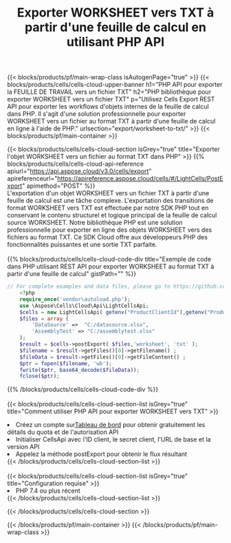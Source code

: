 ﻿---
title:  Exporter WORKSHEET vers TXT à partir d'une feuille de calcul en utilisant PHP API
description: Aspose.Cells Cloud REST API prend en charge l'exportation de fichiers Excel et d'objets internes vers des types de fichiers de format. SDK prend en charge les types de langages de développement. Ils incluent Android, C#, Go, Java, NodeJS, Perl, PHP, Python, Ruby et Swift.
url: /fr/php/export/worksheet-to-txt/
---
{{< blocks/products/pf/main-wrap-class isAutogenPage="true" >}}
{{< blocks/products/cells/cells-cloud-upper-banner h1="PHP API pour exporter la FEUILLE DE TRAVAIL vers un fichier TXT" h2="PHP bibliothèque pour exporter WORKSHEET vers un fichier TXT" p="Utilisez Cells Export REST API pour exporter les workflows d\'objets internes de la feuille de calcul dans PHP. Il s\'agit d\'une solution professionnelle pour exporter WORKSHEET vers un fichier au format TXT à partir d\'une feuille de calcul en ligne à l\'aide de PHP." urlsection="export/worksheet-to-txt/" >}}
{{< blocks/products/pf/main-container >}}

{{< blocks/products/cells/cells-cloud-section isGrey="true" title="Exporter l\'objet WORKSHEET vers un fichier au format TXT dans PHP" >}}
{{% blocks/products/cells/cells-cloud-api-reference apiurl="https://api.aspose.cloud/v3.0/cells/export" apireferenceurl="https://apireference.aspose.cloud/cells/#/LightCells/PostExport" apimethod="POST" %}}
<br/>
L'exportation d'un objet WORKSHEET vers un fichier TXT à partir d'une feuille de calcul est une tâche complexe. L'exportation des transitions de format WORKSHEET vers TXT est effectuée par notre SDK PHP tout en conservant le contenu structurel et logique principal de la feuille de calcul source WORKSHEET. Notre bibliothèque PHP est une solution professionnelle pour exporter en ligne des objets WORKSHEET vers des fichiers au format TXT. Ce SDK Cloud offre aux développeurs PHP des fonctionnalités puissantes et une sortie TXT parfaite.
<br/>
<br/>
{{% blocks/products/cells/cells-cloud-code-div title="Exemple de code dans PHP utilisant REST API pour exporter WORKSHEET au format TXT à partir d\'une feuille de calcul" gistPath="" %}}
  
```php
// For complete examples and data files, please go to https://github.com/aspose-cells-cloud/aspose-cells-cloud-php/
    <?php
    require_once('vendor\autoload.php');
    use \Aspose\Cells\Cloud\Api\LightCellsApi;
    $cells = new LightCellsApi( getenv("ProductClientId"),getenv("ProductClientSecret") );
    $files = array (
        'DataSource' =>  "C:/datasource.xlsx",
        'AssemblyTest' => "C:/assemblytest.xlsx"
    );
    $result = $cells->postExport( $files,'worksheet', 'txt' );
    $filename = $result->getFiles()[0]->getFilename() ;
    $fileData = $result->getFiles()[0]->getFileContent() ;
    $ptr = fopen($filename, 'wb');
    fwrite($ptr, base64_decode($fileData));
    fclose($ptr);
```
   
{{% /blocks/products/cells/cells-cloud-code-div %}}
<br/>
<br/>
{{< blocks/products/cells/cells-cloud-section-list isGrey="true" title="Comment utiliser PHP API pour exporter WORKSHEET vers TXT" >}}
<li> Créez un compte sur<a href="https://dashboard.aspose.cloud/">Tableau de bord</a> pour obtenir gratuitement les détails du quota et de l'autorisation API</li>
<li>Initialiser CellsApi avec l'ID client, le secret client, l'URL de base et la version API</li>
<li>Appelez la méthode postExport pour obtenir le flux résultant</li>
{{< /blocks/products/cells/cells-cloud-section-list >}}
<br/>
<br/>
{{< blocks/products/cells/cells-cloud-section-list isGrey="true" title="Configuration requise" >}}
<li>PHP 7.4 ou plus récent</li>
{{< /blocks/products/cells/cells-cloud-section-list >}}

{{< /blocks/products/cells/cells-cloud-section >}}

{{< /blocks/products/pf/main-container >}}
{{< /blocks/products/pf/main-wrap-class >}}
